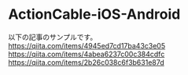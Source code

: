 # ActionCable-iOS-Android
以下の記事のサンプルです。  
https://qiita.com/items/4945ed7cd17ba43c3e05  
https://qiita.com/items/4abea6237c00c384cdfc  
https://qiita.com/items/2b26c038c6f3b631e87d
